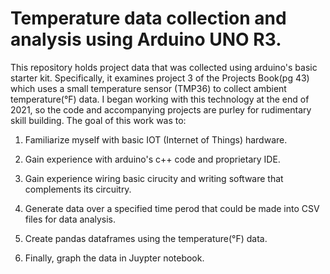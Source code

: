 # Temperature data collection and analysis using Arduino UNO R3.
This repository holds project data that was collected using arduino's basic starter kit. Specifically, it examines project 3 of the Projects Book(pg 43) which uses a small temperature sensor (TMP36) to collect ambient temperature(°F) data. I began working with this technology at the end of 2021, so the code and accompanying projects are purley for rudimentary skill building. The goal of this work was to:

1) Familiarize myself with basic IOT (Internet of Things) hardware.

2) Gain experience with arduino's c++ code and proprietary IDE.

3) Gain experience wiring basic cirucity and writing software that complements its circuitry.

4) Generate data over a specified time perod that could be made into CSV files for data analysis.

5) Create pandas dataframes using the temperature(°F) data.

6) Finally, graph the data in Juypter notebook.
